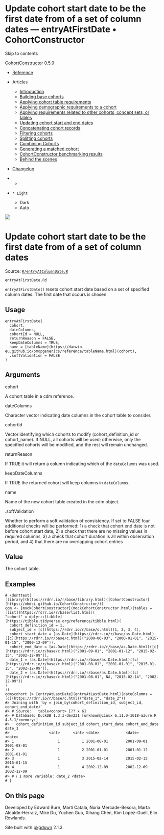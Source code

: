 # Update cohort start date to be the first date from of a set of column dates — entryAtFirstDate • CohortConstructor

Skip to contents

[CohortConstructor](../index.html) 0.5.0

  * [Reference](../reference/index.html)
  * Articles
    * [Introduction](../articles/a00_introduction.html)
    * [Building base cohorts](../articles/a01_building_base_cohorts.html)
    * [Applying cohort table requirements](../articles/a02_cohort_table_requirements.html)
    * [Applying demographic requirements to a cohort](../articles/a03_require_demographics.html)
    * [Applying requirements related to other cohorts, concept sets, or tables](../articles/a04_require_intersections.html)
    * [Updating cohort start and end dates](../articles/a05_update_cohort_start_end.html)
    * [Concatenating cohort records](../articles/a06_concatanate_cohorts.html)
    * [Filtering cohorts](../articles/a07_filter_cohorts.html)
    * [Splitting cohorts](../articles/a08_split_cohorts.html)
    * [Combining Cohorts](../articles/a09_combine_cohorts.html)
    * [Generating a matched cohort](../articles/a10_match_cohorts.html)
    * [CohortConstructor benchmarking results](../articles/a11_benchmark.html)
    * [Behind the scenes](../articles/a12_behind_the_scenes.html)
  * [Changelog](../news/index.html)


  *   * [](https://github.com/OHDSI/CohortConstructor/)
  *     * Light
    * Dark
    * Auto



![](../logo.png)

# Update cohort start date to be the first date from of a set of column dates

Source: [`R/entryAtColumnDate.R`](https://github.com/OHDSI/CohortConstructor/blob/main/R/entryAtColumnDate.R)

`entryAtFirstDate.Rd`

`entryAtFirstDate()` resets cohort start date based on a set of specified column dates. The first date that occurs is chosen.

## Usage
    
    
    entryAtFirstDate(
      cohort,
      dateColumns,
      cohortId = NULL,
      returnReason = FALSE,
      keepDateColumns = TRUE,
      name = [tableName](https://darwin-eu.github.io/omopgenerics/reference/tableName.html)(cohort),
      .softValidation = FALSE
    )

## Arguments

cohort
    

A cohort table in a cdm reference.

dateColumns
    

Character vector indicating date columns in the cohort table to consider.

cohortId
    

Vector identifying which cohorts to modify (cohort_definition_id or cohort_name). If NULL, all cohorts will be used; otherwise, only the specified cohorts will be modified, and the rest will remain unchanged.

returnReason
    

If TRUE it will return a column indicating which of the `dateColumns` was used.

keepDateColumns
    

If TRUE the returned cohort will keep columns in `dateColumns`.

name
    

Name of the new cohort table created in the cdm object.

.softValidation
    

Whether to perform a soft validation of consistency. If set to FALSE four additional checks will be performed: 1) a check that cohort end date is not before cohort start date, 2) a check that there are no missing values in required columns, 3) a check that cohort duration is all within observation period, and 4) that there are no overlapping cohort entries

## Value

The cohort table.

## Examples
    
    
    # \donttest{
    [library](https://rdrr.io/r/base/library.html)([CohortConstructor](https://ohdsi.github.io/CohortConstructor/))
    cdm <- [mockCohortConstructor](mockCohortConstructor.html)(tables = [list](https://rdrr.io/r/base/list.html)(
    "cohort" = dplyr::[tibble](https://tibble.tidyverse.org/reference/tibble.html)(
      cohort_definition_id = 1,
      subject_id = [c](https://rdrr.io/r/base/c.html)(1, 2, 3, 4),
      cohort_start_date = [as.Date](https://rdrr.io/r/base/as.Date.html)([c](https://rdrr.io/r/base/c.html)("2000-06-03", "2000-01-01", "2015-01-15", "2000-12-09")),
      cohort_end_date = [as.Date](https://rdrr.io/r/base/as.Date.html)([c](https://rdrr.io/r/base/c.html)("2001-09-01", "2001-01-12", "2015-02-15", "2002-12-09")),
      date_1 = [as.Date](https://rdrr.io/r/base/as.Date.html)([c](https://rdrr.io/r/base/c.html)("2001-08-01", "2001-01-01", "2015-01-15", "2002-12-09")),
      date_2 = [as.Date](https://rdrr.io/r/base/as.Date.html)([c](https://rdrr.io/r/base/c.html)("2001-08-01", NA, "2015-02-14", "2002-12-09"))
    )
    ))
    cdm$cohort |> [entryAtLastDate](entryAtLastDate.html)(dateColumns = [c](https://rdrr.io/r/base/c.html)("date_1", "date_2"))
    #> Joining with `by = join_by(cohort_definition_id, subject_id, cohort_end_date)`
    #> # Source:   table<cohort> [?? x 6]
    #> # Database: DuckDB 1.3.3-dev231 [unknown@Linux 6.11.0-1018-azure:R 4.5.1/:memory:]
    #>   cohort_definition_id subject_id cohort_start_date cohort_end_date date_1    
    #>                  <int>      <int> <date>            <date>          <date>    
    #> 1                    1          1 2001-08-01        2001-09-01      2001-08-01
    #> 2                    1          2 2001-01-01        2001-01-12      2001-01-01
    #> 3                    1          3 2015-02-14        2015-02-15      2015-01-15
    #> 4                    1          4 2002-12-09        2002-12-09      2002-12-09
    #> # ℹ 1 more variable: date_2 <date>
    # }
    

## On this page

Developed by Edward Burn, Marti Catala, Nuria Mercade-Besora, Marta Alcalde-Herraiz, Mike Du, Yuchen Guo, Xihang Chen, Kim Lopez-Guell, Elin Rowlands.

Site built with [pkgdown](https://pkgdown.r-lib.org/) 2.1.3.
